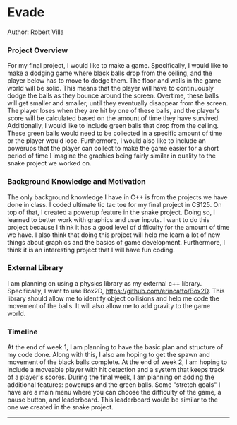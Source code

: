 # Evade

Author: Robert Villa

### Project Overview
For my final project, I would like to make a game. Specifically, I would like
to make a dodging game where black balls drop from the ceiling, and the player
below has to move to dodge them. The floor and walls in the game world will be
solid. This means that the player will have to continuously dodge the balls as
they bounce around the screen. Overtime, these balls will get smaller and smaller,
until they eventually disappear from the screen. The player loses when they are
hit by one of these balls, and the player's score will be calculated based on
the amount of time they have survived. Additionally, I would like to include
green balls that drop from the ceiling. These green balls would need to be collected
in a specific amount of time or the player would lose. Furthermore, I would also
like to include an powerups that the player can collect to make the game easier
for a short period of time I imagine the graphics being fairly similar in quality to
the snake project we worked on.
### Background Knowledge and Motivation
The only background knowledge I have in C++ is from the projects we have done in
class. I coded ultimate tic tac toe for my final project in CS125. On top of that,
I created a powerup feature in the snake project. Doing so, I learned to better work
with graphics and user inputs. I want to do this project because I think it has a good
level of difficulty for the amount of time we have. I also think that doing this
project will help me learn a lot of new things about graphics and the basics of
game development. Furthermore, I think it is an interesting project that I will
have fun coding.
### External Library
I am planning on using a physics library as my external c++ library. Specifically,
I want to use Box2D, https://github.com/erincatto/Box2D. This library should
allow me to identify object collisions and help me code the movement of the balls.
It will also allow me to add gravity to the game world.
### Timeline
At the end of week 1, I am planning to have the basic plan and structure of my
code done. Along with this, I also am hoping to get the spawn and movement of
the black balls complete. At the end of week 2, I am hoping to include a moveable
player with hit detection and a system that keeps track of a player's scores.
During the final week, I am planning on adding the additional features: powerups
and the green balls. Some "stretch goals"  I have are a main menu where you can 
choose the difficulty of the game, a pause button, and leaderboard. This leaderboard
would be similar to the one we created in the snake project.

---

